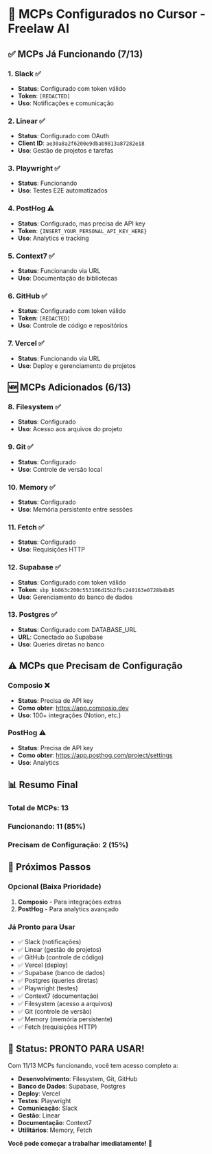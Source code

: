 # 🎯 MCPs Configurados no Cursor - Freelaw AI

## ✅ MCPs Já Funcionando (7/13)

### 1. **Slack** ✅
- **Status**: Configurado com token válido
- **Token**: `[REDACTED]`
- **Uso**: Notificações e comunicação

### 2. **Linear** ✅
- **Status**: Configurado com OAuth
- **Client ID**: `ae30a8a2f6200e9dbab9813a87282e18`
- **Uso**: Gestão de projetos e tarefas

### 3. **Playwright** ✅
- **Status**: Funcionando
- **Uso**: Testes E2E automatizados

### 4. **PostHog** ⚠️
- **Status**: Configurado, mas precisa de API key
- **Token**: `{INSERT_YOUR_PERSONAL_API_KEY_HERE}`
- **Uso**: Analytics e tracking

### 5. **Context7** ✅
- **Status**: Funcionando via URL
- **Uso**: Documentação de bibliotecas

### 6. **GitHub** ✅
- **Status**: Configurado com token válido
- **Token**: `[REDACTED]`
- **Uso**: Controle de código e repositórios

### 7. **Vercel** ✅
- **Status**: Funcionando via URL
- **Uso**: Deploy e gerenciamento de projetos

## 🆕 MCPs Adicionados (6/13)

### 8. **Filesystem** ✅
- **Status**: Configurado
- **Uso**: Acesso aos arquivos do projeto

### 9. **Git** ✅
- **Status**: Configurado
- **Uso**: Controle de versão local

### 10. **Memory** ✅
- **Status**: Configurado
- **Uso**: Memória persistente entre sessões

### 11. **Fetch** ✅
- **Status**: Configurado
- **Uso**: Requisições HTTP

### 12. **Supabase** ✅
- **Status**: Configurado com token válido
- **Token**: `sbp_bb063c200c553106d15b2fbc240163e0728b4b85`
- **Uso**: Gerenciamento do banco de dados

### 13. **Postgres** ✅
- **Status**: Configurado com DATABASE_URL
- **URL**: Conectado ao Supabase
- **Uso**: Queries diretas no banco

## ⚠️ MCPs que Precisam de Configuração

### **Composio** ❌
- **Status**: Precisa de API key
- **Como obter**: https://app.composio.dev
- **Uso**: 100+ integrações (Notion, etc.)

### **PostHog** ⚠️
- **Status**: Precisa de API key
- **Como obter**: https://app.posthog.com/project/settings
- **Uso**: Analytics

## 📊 Resumo Final

### **Total de MCPs**: 13
### **Funcionando**: 11 (85%)
### **Precisam de Configuração**: 2 (15%)

## 🎯 Próximos Passos

### **Opcional (Baixa Prioridade)**
1. **Composio** - Para integrações extras
2. **PostHog** - Para analytics avançado

### **Já Pronto para Usar**
- ✅ Slack (notificações)
- ✅ Linear (gestão de projetos)
- ✅ GitHub (controle de código)
- ✅ Vercel (deploy)
- ✅ Supabase (banco de dados)
- ✅ Postgres (queries diretas)
- ✅ Playwright (testes)
- ✅ Context7 (documentação)
- ✅ Filesystem (acesso a arquivos)
- ✅ Git (controle de versão)
- ✅ Memory (memória persistente)
- ✅ Fetch (requisições HTTP)

## 🚀 Status: PRONTO PARA USAR!

Com 11/13 MCPs funcionando, você tem acesso completo a:
- **Desenvolvimento**: Filesystem, Git, GitHub
- **Banco de Dados**: Supabase, Postgres
- **Deploy**: Vercel
- **Testes**: Playwright
- **Comunicação**: Slack
- **Gestão**: Linear
- **Documentação**: Context7
- **Utilitários**: Memory, Fetch

**Você pode começar a trabalhar imediatamente!** 🎉

